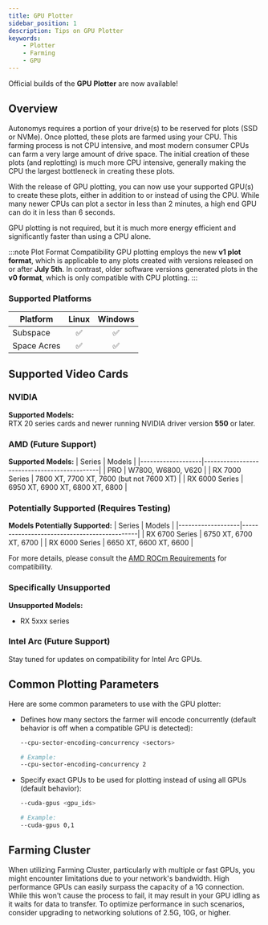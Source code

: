 ```yaml
---
title: GPU Plotter
sidebar_position: 1
description: Tips on GPU Plotter
keywords:
    - Plotter
    - Farming
    - GPU
---
```


Official builds of the **GPU Plotter** are now available!

## Overview

Autonomys requires a portion of your drive(s) to be reserved for plots (SSD or NVMe). Once plotted, these plots are farmed using your CPU. This farming process is not CPU intensive, and most modern consumer CPUs can farm a very large amount of drive space. The initial creation of these plots (and replotting) is much more CPU intensive, generally making the CPU the largest bottleneck in creating these plots.

With the release of GPU plotting, you can now use your supported GPU(s) to create these plots, either in addition to or instead of using the CPU. While many newer CPUs can plot a sector in less than 2 minutes, a high end GPU can do it in less than 6 seconds.

GPU plotting is not required, but it is much more energy efficient and significantly faster than using a CPU alone.


:::note Plot Format Compatibility
GPU plotting employs the new **v1 plot format**, which is applicable to any plots created with versions released on or after **July 5th**. In contrast, older software versions generated plots in the **v0 format**, which is only compatible with CPU plotting.
:::

### Supported Platforms
| Platform          |    Linux    |   Windows   |
|-------------------|:-----------:|:-----------:|
| Subspace          |     ✅      |     ✅      |
| Space Acres       |     ✅      |     ✅      |

## Supported Video Cards

### NVIDIA
**Supported Models:**  
RTX 20 series cards and newer running NVIDIA driver version **550** or later.

### AMD (Future Support)

**Supported Models:**
| Series            | Models                                      |
|-------------------|---------------------------------------------|
| PRO               | W7800, W6800, V620                          |
| RX 7000 Series    | 7800 XT, 7700 XT, 7600 (but not 7600 XT)  |
| RX 6000 Series    | 6950 XT, 6900 XT, 6800 XT, 6800           |

### Potentially Supported (Requires Testing)
**Models Potentially Supported:**
| Series            | Models                                      |
|-------------------|---------------------------------------------|
| RX 6700 Series    | 6750 XT, 6700 XT, 6700                     |
| RX 6000 Series    | 6650 XT, 6600 XT, 6600                     |

For more details, please consult the [AMD ROCm Requirements](https://rocm.docs.amd.com/projects/install-on-linux/en/latest/reference/system-requirements.html) for compatibility.

### Specifically Unsupported
**Unsupported Models:**
- RX 5xxx series

### Intel Arc (Future Support)

Stay tuned for updates on compatibility for Intel Arc GPUs.


## Common Plotting Parameters

Here are some common parameters to use with the GPU plotter:

- Defines how many sectors the farmer will encode concurrently (default behavior is off when a compatible GPU is detected):
  ```bash
  --cpu-sector-encoding-concurrency <sectors>

  # Example:
  --cpu-sector-encoding-concurrency 2
  ```
- Specify exact GPUs to be used for plotting instead of using all GPUs (default behavior):
  ```bash
  --cuda-gpus <gpu_ids>

  # Example:
  --cuda-gpus 0,1
  ```
  
## Farming Cluster
  
When utilizing Farming Cluster, particularly with multiple or fast GPUs, you might encounter limitations due to your network's bandwidth. High performance GPUs can easily surpass the capacity of a 1G connection. While this won't cause the process to fail, it may result in your GPU idling as it waits for data to transfer. To optimize performance in such scenarios, consider upgrading to networking solutions of 2.5G, 10G, or higher.
